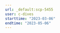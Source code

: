 ```yaml
---
url: _default:scp-5455
user: c-dives
starttime: "2023-03-06"
endtime: "2023-05-06"
---
```

<reserve />